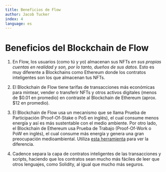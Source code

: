 ```yaml
---
title: Beneficios de Flow
author: Jacob Tucker
index: 4
language: es
---
```


# Beneficios del Blockchain de Flow

1. En Flow, los usuarios (como tú y yo) almacenan sus NFTs _en sus propias cuentas en realidad y son, por lo tanto, dueños de sus datos_. Esto es muy diferente a Blockchains como Ethereum donde los contratos inteligentes son los que almacenan tus NFTs.

2. El Blockchain de Flow tiene tarifas de transacciones más económicas para mintear, vender o transferir NFTs y otros activos digitales (menos de $0.01 en promedio) en contraste al Blockchain de Ethereum (aprox. $12 en promedio).

3. El Blockchain de Flow usa un mecanismo que se llama Prueba de Participación (Proof-Of-Stake o PoS en inglés), el cual consume menos energía y así es más sustentable con el medio ambiente. Por otro lado, el Blockchain de Ethereum usa Prueba de Trabajo (Proof-Of-Work o PoW en inglés), el cual consume más energía y genera una gran preocupación medioambiental. Utiliza [esta herramienta](https://flow-energy.vercel.app/) para ver la diferencia.

4. Cadence separa la capa de contratos inteligentes de las transacciones y scripts, haciendo que los contratos sean mucho más fáciles de leer que otros lenguajes, como Solidity, al igual que mucho más seguros.
